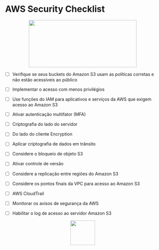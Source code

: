 # AWS Security Checklist

<p align="center">

<img src="https://external-content.duckduckgo.com/iu/?u=https%3A%2F%2Flogos-download.com%2Fwp-content%2Fuploads%2F2016%2F12%2FAmazon_Web_Services_logo_AWS-700x305.png&f=1&nofb=1" width=350 height=153>


</p>

- [ ] Verifique se seus buckets do Amazon S3 usam as políticas corretas e não estão acessíveis ao público

- [ ] Implementar o acesso com menos privilégios

- [ ] Use funções do IAM para aplicativos e serviços da AWS que exigem acesso ao Amazon S3

- [ ] Ativar autenticação multifator (MFA) 

- [ ] Criptografia do lado do servidor

- [ ] Do lado do cliente Encryption 

- [ ] Aplicar criptografia de dados em trânsito

- [ ] Considere o bloqueio de objeto S3

- [ ] Ativar controle de versão

- [ ] Considere a replicação entre regiões do Amazon S3

- [ ] Considere os pontos finais da VPC para acesso ao Amazon S3

- [ ] AWS CloudTrail

- [ ] Monitorar os avisos de segurança da AWS

- [ ] Habilitar o log de acesso ao servidor Amazon S3



<p align="center">

<img src="https://external-content.duckduckgo.com/iu/?u=https%3A%2F%2Fwww.michalsons.com%2Fwp-content%2Fuploads%2F2017%2F01%2Fcyber-security-1915626_1280.png&f=1&nofb=1" width=80 height=80>


</p>
